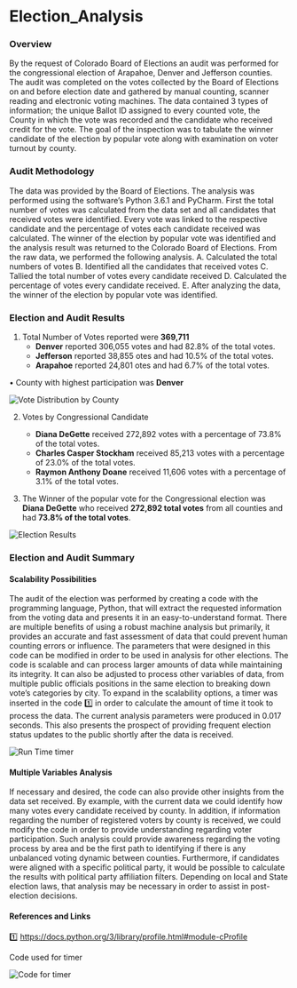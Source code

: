 # Election_Analysis

### **Overview** ###
By the request of Colorado Board of Elections an audit was performed for the congressional election of Arapahoe, Denver and Jefferson counties. The audit was completed on the votes collected by the Board of Elections on and before election date and gathered by manual counting, scanner reading and electronic voting machines. The data contained 3 types of information; the unique Ballot ID assigned to every counted vote, the County in which the vote was recorded and the candidate who received credit for the vote. The goal of the inspection was to tabulate the winner candidate of the election by popular vote along with examination on voter turnout by county. 

### **Audit Methodology** ###
The data was provided by the Board of Elections. The analysis was performed using the software’s Python 3.6.1 and PyCharm. First the total number of votes was calculated from the data set and all candidates that received votes were identified. Every vote was linked to the respective candidate and the percentage of votes each candidate received was calculated. The winner of the election by popular vote was identified and the analysis result was returned to the Colorado Board of Elections. 
From the raw data, we performed the following analysis. A. Calculated the total numbers of votes B. Identified all the candidates that received votes C. Tallied the total number of votes every candidate received D. Calculated the percentage of votes every candidate received. E. After analyzing the data, the winner of the election by popular vote was identified.

### **Election and Audit Results** ###
1.	Total Number of Votes reported were **369,711** 
    -	**Denver** reported 306,055 votes and had 82.8% of the total votes.
    -	**Jefferson** reported 38,855 otes and had 10.5% of the total votes.
    -	**Arapahoe** reported 24,801 otes and had 6.7% of the total votes.


•	County with highest participation was **Denver**

![Vote Distribution by County](https://user-images.githubusercontent.com/85839235/125389123-b6efab00-e36e-11eb-849f-c4039256a9ca.png)


2.	Votes by Congressional Candidate
    -	**Diana DeGette** received 272,892 votes with a percentage of 73.8% of the total votes.
    -	**Charles Casper Stockham** received 85,213 votes with a percentage of 23.0% of the total votes.
    -	**Raymon Anthony Doane** received 11,606 votes with a percentage of 3.1% of the total votes.

3. The Winner of the popular vote for the Congressional election was **Diana DeGette** who received **272,892 total votes** from all counties and had **73.8% of the total votes**. 

![Election Results](https://user-images.githubusercontent.com/85839235/125389484-45fcc300-e36f-11eb-9ca8-55597fa4a654.png)

### **Election and Audit Summary** ###
   #### Scalability Possibilities ####
The audit of the election was performed by creating a code with the programming language, Python, that will extract the requested information from the voting data and presents it in an easy-to-understand format. There are multiple benefits of using a robust machine analysis but primarily, it provides an accurate and fast assessment of data that could prevent human counting errors or influence. 
The parameters that were designed in this code can be modified in order to be used in analysis for other elections. The code is scalable and can process larger amounts of data while maintaining its integrity. It can also be adjusted to process other variables of data, from multiple public officials positions in the same election to breaking down vote’s categories by city. To expand in the scalability options, a timer was inserted in the code 1️⃣ in order to calculate the amount of time it took to process the data. The current analysis parameters were produced in 0.017 seconds. This also presents the prospect of providing frequent election status updates to the public shortly after the data is received.

![Run Time timer](https://user-images.githubusercontent.com/85839235/125385668-ee5b5900-e368-11eb-81e2-536541164090.png)

   #### Multiple Variables Analysis ####
If necessary and desired, the code can also provide other insights from the data set received. By example, with the current data we could identify how many votes every candidate received by county. In addition, if information regarding the number of registered voters by county is received, we could modify the code in order to provide understanding regarding voter participation.  Such analysis could provide awareness regarding the voting process by area and be the first path to identifying if there is any unbalanced voting dynamic between counties. 
Furthermore, if candidates were aligned with a specific political party, it would be possible to calculate the results with political party affiliation filters. Depending on local and State election laws, that analysis may be necessary in order to assist in post-election decisions. 

#### ****References and Links**** ####
1️⃣ https://docs.python.org/3/library/profile.html#module-cProfile

Code used for timer

![Code for timer](https://user-images.githubusercontent.com/85839235/125385878-5873fe00-e369-11eb-8cf3-329dd14fbb3d.png)

